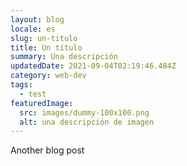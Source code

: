 ```yaml
---
layout: blog
locale: es
slug: un-titulo
title: Un título
summary: Una descripción
updatedDate: 2021-09-04T02:19:46.484Z
category: web-dev
tags:
  - test
featuredImage:
  src: images/dummy-100x100.png
  alt: una descripción de imagen
---
```


Another blog post
